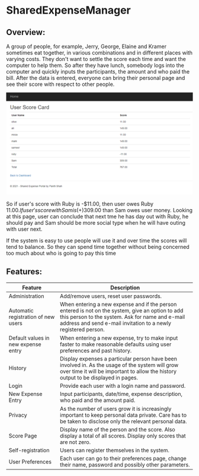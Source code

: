 # SharedExpenseManager

## Overview:

A group of people, for example, Jerry, George, Elaine and Kramer sometimes eat together, in various combinations and in different places with varying costs. They don't want to settle the score each time and want the computer to help them. So after they have lunch, somebody logs into the computer and quickly inputs the participants, the amount and who paid the bill. After the data is entered, everyone can bring their personal page and see their score with respect to other people.

![alt text](https://github.com/Panth-Shah/SharedExpenseManager/blob/master/SharedExpensePortal.PNG)

So if user's score with Ruby is -$11.00, then user owes Ruby $11.00. If user's score with Sam is (+)$309.00 than Sam owes user money.
Looking at this page, user can conclude that next tme he has day out with Ruby, he should pay and Sam should be more social type when he will have outing with user next.

If the system is easy to use people will use it and over time the scores will tend to balance. So they can spend time together without being concerned too much about who is going to pay this time

## Features:

| Feature  | Description |
| ------------- | ------------- |
| Administration  | Add/remove users, reset user passwords.  |
| Automatic registration of new users  | When entering a new expense and if the person entered is not on the system, give an option to add this person to the system. Ask for name and e-mail address and send e-mail invitation to a newly registered person.  |
| Default values in new expense entry  | When entering a new expense, try to make input faster to make reasonable defaults using user preferences and past history.  |
| History  | Display expenses a particular person have been involved in. As the usage of the system will grow over time it will be important to allow the history output to be displayed in pages.  |
| Login  | Provide each user with a login name and password.  |
| New Expense Entry  | Input participants, date/time, expense description, who paid and the amount paid.  |
| Privacy  | As the number of users grow it is increasingly important to keep personal data private. Care has to be taken to disclose only the relevant personal data.  |
| Score Page  | Display name of the person and the score. Also display a total of all scores. Display only scores that are not zero.  |
| Self-registration  | Users can register themselves in the system.  |
| User Preferences  | Each user can go to their preferences page, change their name, password and possibly other parameters.  |
